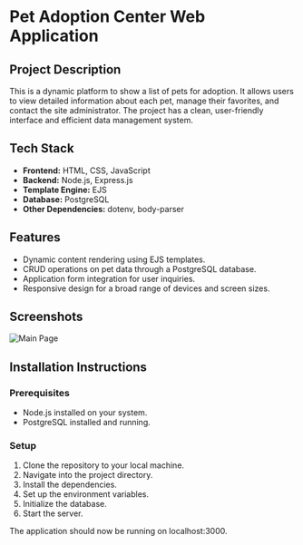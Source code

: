 # Pet Adoption Center Web Application

## Project Description
This is a dynamic platform to show a list of pets for adoption. It allows users to view detailed information about each pet, manage their favorites, and contact the site administrator. The project has a clean, user-friendly interface and efficient data management system.

## Tech Stack
- **Frontend:** HTML, CSS, JavaScript
- **Backend:** Node.js, Express.js
- **Template Engine:** EJS
- **Database:** PostgreSQL
- **Other Dependencies:** dotenv, body-parser

## Features
- Dynamic content rendering using EJS templates.
- CRUD operations on pet data through a PostgreSQL database.
- Application form integration for user inquiries.
- Responsive design for a broad range of devices and screen sizes.


## Screenshots
![Main Page](https://imgur.com/QwdalWw.png)

## Installation Instructions

### Prerequisites
- Node.js installed on your system.
- PostgreSQL installed and running.

### Setup
1. Clone the repository to your local machine.
2. Navigate into the project directory.
3. Install the dependencies.
4. Set up the environment variables.
5. Initialize the database.
6. Start the server.

The application should now be running on localhost:3000.
